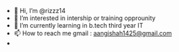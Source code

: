 - 👋 Hi, I’m @rizzz14
- 👀 I’m interested in intership or training opprounity
- 🌱 I’m currently learning in b.tech third year IT
- 📫 How to reach me gmail : aangishah1425@gmail.com
- 
